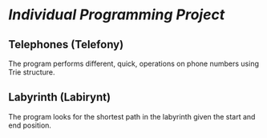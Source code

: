 # ***Individual Programming Project***

## Telephones (Telefony)

The program performs different, quick, operations on phone numbers using Trie structure.

## Labyrinth (Labirynt)

The program looks for the shortest path in the labyrinth given the start and end position.
